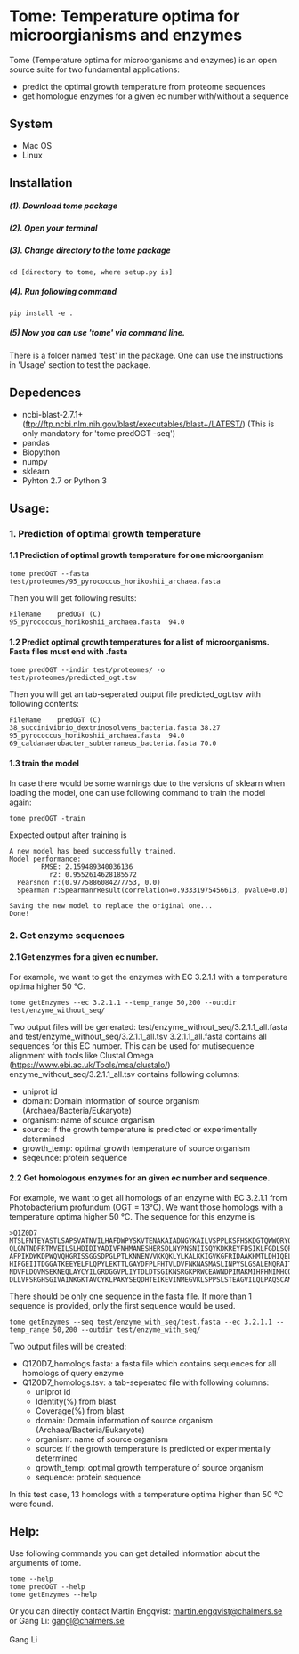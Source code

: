# Tome: Temperature optima for microorgianisms and enzymes
Tome (Temperature optima for microorganisms and enzymes) is an open source suite for two fundamental applications:
  * predict the optimal growth temperature from proteome sequences
  * get homologue enzymes for a given ec number with/without a sequence

## System
* Mac OS
* Linux

## Installation
##### (1). Download tome package
##### (2). Open your terminal
##### (3). Change directory to the tome package
```linux
cd [directory to tome, where setup.py is]
```
##### (4). Run following command
```linux
pip install -e .
```
##### (5) Now you can use 'tome' via command line.
There is a folder named 'test' in the package. One can use the instructions in
'Usage' section to test the package.

## Depedences
* ncbi-blast-2.7.1+ (ftp://ftp.ncbi.nlm.nih.gov/blast/executables/blast+/LATEST/)
(This is only mandatory for 'tome predOGT -seq')
* pandas
* Biopython
* numpy
* sklearn
* Pyhton 2.7 or Python 3


## Usage:
### 1. Prediction of optimal growth temperature
#### 1.1 Prediction of optimal growth temperature for one microorganism
```linux
tome predOGT --fasta test/proteomes/95_pyrococcus_horikoshii_archaea.fasta
```
Then you will get following results:<br/>
```
FileName	predOGT (C)
95_pyrococcus_horikoshii_archaea.fasta	94.0
```

#### 1.2 Predict optimal growth temperatures for a list of microorganisms. Fasta files must end with .fasta
```linux
tome predOGT --indir test/proteomes/ -o test/proteomes/predicted_ogt.tsv
```
Then you will get an tab-seperated output file predicted_ogt.tsv with following
contents:<br/>
```
FileName	predOGT (C)
38_succinivibrio_dextrinosolvens_bacteria.fasta	38.27
95_pyrococcus_horikoshii_archaea.fasta	94.0
69_caldanaerobacter_subterraneus_bacteria.fasta	70.0
```
#### 1.3 train the model
In case there would be some warnings due to the versions of sklearn when loading
the model, one can use following command to train the model again:
```linux
tome predOGT -train
```
Expected output after training is
```
A new model has beed successfully trained.
Model performance:
        RMSE: 2.159489340036136
          r2: 0.9552614628185572
  Pearsnon r:(0.9775886084277753, 0.0)
  Spearman r:SpearmanrResult(correlation=0.93331975456613, pvalue=0.0)

Saving the new model to replace the original one...
Done!
```

### 2. Get enzyme sequences
#### 2.1 Get enzymes for a given ec number.
For example, we want to get the enzymes with EC 3.2.1.1 with a temperature optima
higher 50 °C.
```linux
tome getEnzymes --ec 3.2.1.1 --temp_range 50,200 --outdir test/enzyme_without_seq/
```
Two output files will be generated: test/enzyme_without_seq/3.2.1.1_all.fasta and
test/enzyme_without_seq/3.2.1.1_all.tsv
3.2.1.1_all.fasta contains all sequences for this EC number. This can be used for
mutisequence alignment with tools like Clustal Omega (https://www.ebi.ac.uk/Tools/msa/clustalo/)
enzyme_without_seq/3.2.1.1_all.tsv contains following columns:
* uniprot id
* domain: Domain information of source organism (Archaea/Bacteria/Eukaryote)
* organism: name of source organism
* source: if the growth temperature is predicted or experimentally determined
* growth_temp: optimal growth temperature of source organism
* seqeunce: protein sequence

#### 2.2 Get homologous enzymes for an given ec number and sequence.
For example, we want to get all homologs of an enzyme with EC 3.2.1.1
from Photobacterium profundum (OGT = 13°C). We want those homologs with a temperature
optima higher 50 °C. The sequence for this enzyme is
```
>Q1Z0D7
MTSLFNTEYASTLSAPSVATNVILHAFDWPYSKVTENAKAIADNGYKAILVSPPLKSFHSKDGTQWWQRYQPQDYRVIDN
QLGNTNDFRTMVEILSLHDIDIYADIVFNHMANESHERSDLNYPNSNIISQYKDKREYFDSIKLFGDLSQPLFSKDDFLS
AFPIKDWKDPWQVQHGRISSGGSDPGLPTLKNNENVVKKQKLYLKALKKIGVKGFRIDAAKHMTLDHIQELCDEDITDGI
HIFGEIITDGGATKEEYELFLQPYLEKTTLGAYDFPLFHTVLDVFNKNASMASLINPYSLGSALENQRAITFAITHDIPN
NDVFLDQVMSEKNEQLAYCYILGRDGGVPLIYTDLDTSGIKNSRGKPRWCEAWNDPIMAKMIHFHNIMHCQPMVIIEQTL
DLLVFSRGHSGIVAINKGKTAVCYKLPAKYSEQDHTEIKEVINMEGVKLSPPSLSTEAGVILQLPAQSCAMLMV
```
There should be only one sequence in the fasta file. If more than 1 sequence is provided,
only the first sequence would be used.
```linux
tome getEnzymes --seq test/enzyme_with_seq/test.fasta --ec 3.2.1.1 --temp_range 50,200 --outdir test/enzyme_with_seq/
```
Two output files will be created:
* Q1Z0D7_homologs.fasta: a fasta file which contains sequences for all homologs of query enzyme
* Q1Z0D7_homologs.tsv: a tab-seperated file with following columns:
  * uniprot id
  * Identity(%) from blast
  * Coverage(%) from blast
  * domain: Domain information of source organism (Archaea/Bacteria/Eukaryote)
  * organism: name of source organism
  * source: if the growth temperature is predicted or experimentally determined
  * growth_temp: optimal growth temperature of source organism
  * sequence: protein sequence

In this test case, 13 homologs with a temperature optima higher than 50 °C were found.


## Help:
Use following commands you can get detailed information about the arguments of tome.
```linux
tome --help
tome predOGT --help
tome getEnzymes --help
```
Or you can directly contact
Martin Engqvist: <martin.engqvist@chalmers.se> or Gang Li: <gangl@chalmers.se><br/>
<br/>
Gang Li<br/>
